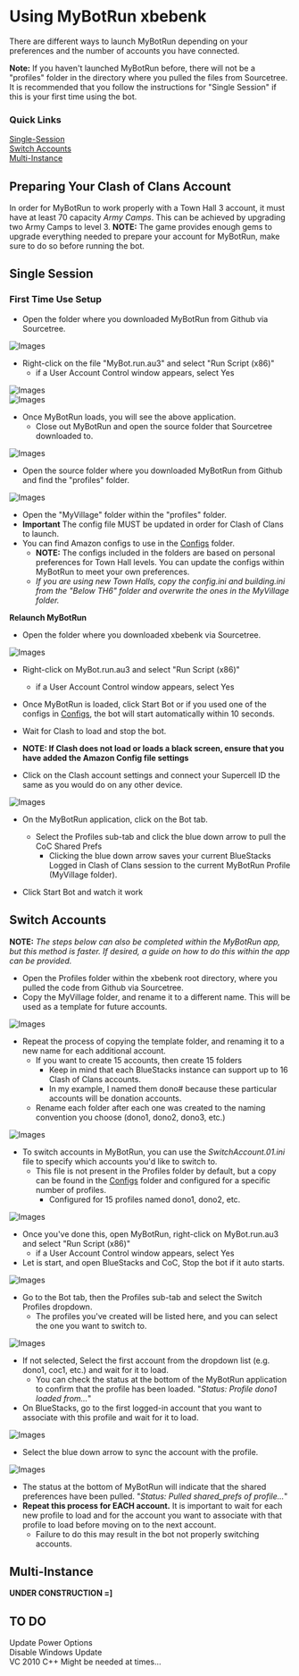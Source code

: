 # Using MyBotRun xbebenk
There are different ways to launch MyBotRun depending on your preferences and the number of accounts you have connected.   

**Note:** If you haven't launched MyBotRun before, there will not be a "profiles" folder in the directory where you pulled the files from Sourcetree. It is recommended that you follow the instructions for "Single Session" if this is your first time using the bot.

### Quick Links
[Single-Session](Usage.md#single)  
[Switch Accounts](Usage.md#switch)  
[Multi-Instance](Usage.md#multi)  

## <a name="acc"></a>Preparing Your Clash of Clans Account
In order for MyBotRun to work properly with a Town Hall 3 account, it must have at least 70 capacity *Army Camps*. This can be achieved by upgrading two Army Camps to level 3.
**NOTE:** The game provides enough gems to upgrade everything needed to prepare your account for MyBotRun, make sure to do so before running the bot.


## <a name="single"></a>Single Session
### First Time Use Setup
* Open the folder where you downloaded MyBotRun from Github via Sourcetree.

![Images](Images/Usage/MyBotRun_01.png)  
* Right-click on the file "MyBot.run.au3" and select "Run Script (x86)"
  * if a User Account Control window appears, select Yes   

![Images](Images/Usage/MyBotRun_04.png)  
![Images](Images/Usage/MyBotRun_05.png)  
* Once MyBotRun loads, you will see the above application.
  * Close out MyBotRun and open the source folder that Sourcetree downloaded to.

![Images](Images/Usage/MyBotRun_06.png)  
* Open the source folder where you downloaded MyBotRun from Github and find the "profiles" folder.

![Images](Images/Usage/MyBotRun_07.png)  
* Open the "MyVillage" folder within the "profiles" folder.
* **Important** The config file MUST be updated in order for Clash of Clans to launch.
* You can find Amazon configs to use in the [Configs](./Configs) folder.
  * **NOTE:** The configs included in the folders are based on personal preferences for Town Hall levels. You can update the configs within MyBotRun to meet your own preferences. 
  * *If you are using new Town Halls, copy the config.ini and building.ini from the "Below TH6" folder and overwrite the ones in the MyVillage folder.*

**Relaunch MyBotRun**  

* Open the folder where you downloaded xbebenk via Sourcetree.

![Images](Images/Usage/MyBotRun_01.png)  
* Right-click on MyBot.run.au3 and select "Run Script (x86)"
  * if a User Account Control window appears, select Yes   

* Once MyBotRun is loaded, click Start Bot or if you used one of the configs in [Configs](./Configs), the bot will start automatically within 10 seconds.
* Wait for Clash to load and stop the bot. 
 * **NOTE: If Clash does not load or loads a black screen, ensure that you have added the Amazon Config file settings**
* Click on the Clash account settings and connect your Supercell ID the same as you would do on any other device.

![Images](Images/Usage/MyBotRun_01.png)  
* On the MyBotRun application, click on the Bot tab. 
  * Select the Profiles sub-tab and click the blue down arrow to pull the CoC Shared Prefs
    * Clicking the blue down arrow saves your current BlueStacks Logged in Clash of Clans session to the current MyBotRun Profile (MyVillage folder).

* Click Start Bot and watch it work


## <a name="switch"></a>Switch Accounts

**NOTE:** *The steps below can also be completed within the MyBotRun app, but this method is faster. If desired, a guide on how to do this within the app can be provided.*  


* Open the Profiles folder within the xbebenk root directory, where you pulled the code from Github via Sourcetree. 
* Copy the MyVillage folder, and rename it to a different name. This will be used as a template for future accounts.

![Images](Images/Usage/MyBotRun_09.png)  

* Repeat the process of copying the template folder, and renaming it to a new name for each additional account. 
  * If you want to create 15 accounts, then create 15 folders
    * Keep in mind that each BlueStacks instance can support up to 16 Clash of Clans accounts.
    * In my example, I named them dono# because these particular accounts will be donation accounts. 
  * Rename each folder after each one was created to the naming convention you choose (dono1, dono2, dono3, etc.)   

![Images](Images/Usage/MyBotRun_10.png)  

* To switch accounts in MyBotRun, you can use the *SwitchAccount.01.ini* file to specify which accounts you'd like to switch to.
  * This file is not present in the Profiles folder by default, but a copy can be found in the [Configs](./Configs) folder and configured for a specific number of profiles. 
    * Configured for 15 profiles named dono1, dono2, etc.

![Images](Images/Usage/MyBotRun_01.png)  
* Once you've done this, open MyBotRun, right-click on MyBot.run.au3 and select "Run Script (x86)"
  * if a User Account Control window appears, select Yes   
* Let is start, and open BlueStacks and CoC, Stop the bot if it auto starts.

![Images](Images/Usage/MyBotRun_11.png)  
* Go to the Bot tab, then the Profiles sub-tab and select the Switch Profiles dropdown.
  * The profiles you've created will be listed here, and you can select the one you want to switch to.

![Images](Images/Usage/MyBotRun_12.png)  
* If not selected, Select the first account from the dropdown list (e.g. dono1, coc1, etc.) and wait for it to load. 
  * You can check the status at the bottom of the MyBotRun application to confirm that the profile has been loaded. "*Status: Profile dono1 loaded from...*"
* On BlueStacks, go to the first logged-in account that you want to associate with this profile and wait for it to load.

![Images](Images/Usage/MyBotRun_13.png)  
* Select the blue down arrow to sync the account with the profile.

![Images](Images/Usage/MyBotRun_14.png)  
* The status at the bottom of MyBotRun will indicate that the shared preferences have been pulled. "*Status: Pulled shared_prefs of profile...*"
* **Repeat this process for EACH account.** It is important to wait for each new profile to load and for the account you want to associate with that profile to load before moving on to the next account. 
  * Failure to do this may result in the bot not properly switching accounts.

## <a name="multi"></a>Multi-Instance

**UNDER CONSTRUCTION =]**

## <a name="multi"></a>TO DO

Update Power Options  
Disable Windows Update  
VC 2010 C++ Might be needed at times... 



 
